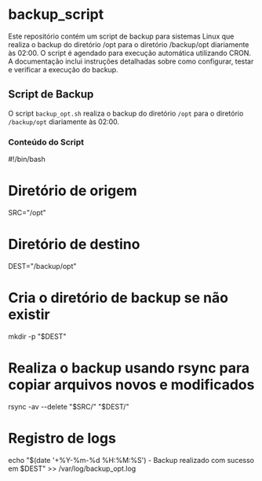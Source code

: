 # backup_script

Este repositório contém um script de backup para sistemas Linux que realiza o backup do diretório /opt para o diretório /backup/opt diariamente às 02:00. O script é agendado para execução automática utilizando CRON. A documentação inclui instruções detalhadas sobre como configurar, testar e verificar a execução do backup.

## Script de Backup

O script `backup_opt.sh` realiza o backup do diretório `/opt` para o diretório `/backup/opt` diariamente às 02:00.

### Conteúdo do Script

#!/bin/bash

# Diretório de origem
SRC="/opt"

# Diretório de destino
DEST="/backup/opt"

# Cria o diretório de backup se não existir
mkdir -p "$DEST"

# Realiza o backup usando rsync para copiar arquivos novos e modificados
rsync -av --delete "$SRC/" "$DEST/"

# Registro de logs
echo "$(date '+%Y-%m-%d %H:%M:%S') - Backup realizado com sucesso em $DEST" >> /var/log/backup_opt.log
